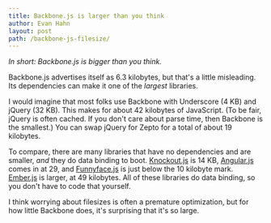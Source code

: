 ```yaml
---
title: Backbone.js is larger than you think
author: Evan Hahn
layout: post
path: /backbone-js-filesize/
---
```


_In short: Backbone.js is bigger than you think._

Backbone.js advertises itself as 6.3 kilobytes, but that's a little misleading. Its dependencies can make it one of the _largest_ libraries.

I would imagine that most folks use Backbone with Underscore (4 KB) and jQuery (32 KB). This makes for about 42 kilobytes of JavaScript. (To be fair, jQuery is often cached. If you don't care about parse time, then Backbone is the smallest.) You can swap jQuery for Zepto for a total of about 19 kilobytes.

To compare, there are many libraries that have no dependencies and are smaller, _and_ they do data binding to boot. [Knockout.js](http://knockoutjs.com/) is 14 KB, [Angular.js](http://angularjs.org/) comes in at 29, and [Funnyface.js](http://weepy.github.com/o_O/) is just below the 10 kilobyte mark. [Ember.js](http://emberjs.com/) is larger, at 49 kilobytes. All of these libraries do data binding, so you don't have to code that yourself.

I think worrying about filesizes is often a premature optimization, but for how little Backbone does, it's surprising that it's so large.
